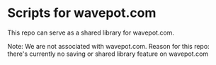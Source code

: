 Scripts for wavepot.com
============

This repo can serve as a shared library for wavepot.com.

Note: We are not associated with wavepot.com. Reason for this repo: there's currently no saving or shared library feature on wavepot.com
